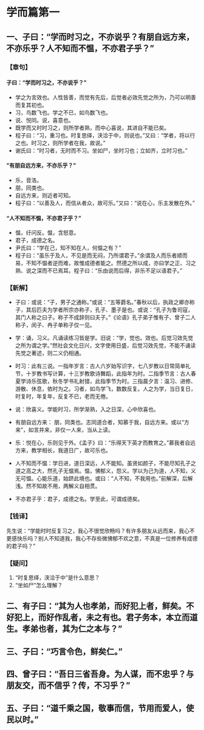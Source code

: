 # 学而篇第一

## 一、子曰：“学而时习之，不亦说乎？有朋自远方来，不亦乐乎？人不知而不愠，不亦君子乎？”

### 【章句】

#### 子曰：“学而时习之，不亦说乎？”

* 学之为言效也。人性皆善，而觉有先后，后觉者必效先觉之所为，乃可以明善而复其初也。
* 习，鸟数飞也。学之不已，如鸟数飞也。
* 说、悦同。说，喜意也。
* 既学而又时时习之，则所学者熟，而中心喜说，其进自不能已矣。
* 程子曰：“习，重习也。时复思绎，浃洽于中，则说也。”又曰：“学者，将以行之也。时习之，则所学者在我，故说。”
* 谢氏曰：“时习者，无时而不习。坐如尸，坐时习也；立如齐，立时习也。”

#### "有朋自远方来，不亦乐乎？"

* 乐，音洛。
* 朋，同类也。
* 自远方来，则近者可知。
* 程子曰：“以善及人，而信从者众，故可乐。”又曰：“说在心，乐主发散在外。”

#### “人不知而不愠，不亦君子乎？”

* 愠，纡问反。愠，含怒意。
* 君子，成德之名。
* 尹氏曰：“学在己，知不知在人，何愠之有？”
* 程子曰：“虽乐于及人，不见是而无闷，乃所谓君子。”余谓及人而乐者顺而易，不知不愠者逆而难，故惟成德者能之。然德之所以成，亦曰学之正、习之熟、说之深而不已焉耳。程子曰：“乐由说而后得，非乐不足以语君子。”

### 【新解】

* 子曰：或说：“子，男子之通称。”或说：“五等爵名。”春秋以后，执政之卿亦称子，其后匹夫为学者所宗亦称子，孔子、墨子是也。或说：“孔子为鲁司寇，其门人称之曰子。称子不成辞则曰夫子。”《论语》孔子弟子惟有子、曾子二人称子，闵子、冉子单称子仅一见。

* 学：诵，习义。凡诵读练习皆是学。旧说：“学，觉也。效也。后觉习效先觉之所为谓之学。”然社会文化日兴，文字使用日盛，后觉习效先觉，不能不诵读先觉之著述，则二义仍相通。

* 时习：此有三说。一指年岁言：古人六岁始写识字，七八岁教以日常简单礼节，十岁教书写计算，十三岁教歌诗舞蹈，此指年为时。二指季节言：古人春夏学诗乐弦歌，秋冬学书礼射猎，此指季节为时。三指晨夕言：温习、进修、游散、休息，依时为之。习者，如鸟学飞，数数反复。人之为学，当日复日，时复时，年复年，反复不已，老而无倦。

* 说：欣喜义。学能时习，所学渐熟，入之日深，心中欣喜也。

* 有朋自远方来： 朋，同类也。志同道合者，知慕于我，自远方来。或以“方来”，如言并来，非仅一人来，当从上读。

* 乐：悦在心，乐则见于外。《孟子》曰：“乐得天下英才而教育之。”慕我者自远方来，教学相长，我道日广，故可乐也。

* 人不知而不愠：学日进，道日深远，人不能知。虽贤如颜子，不能尽知孔子之道之高之大，然孔子无愠焉。愠，怫郁义，怨义。学以为己为道，人不知，义无可愠。心能乐道，始跻此境也。或曰：“人不知，不我用也。”前解深，后解浅。然不知故不用，两解义自相贯。

* 不亦君子乎：君子，成德之名。学至此，可谓成德矣。

### 【钱译】
先生说：“学能时时反复习之，我心不很觉欣畅吗？有许多朋友从远而来，我心不更感快乐吗？别人不知道我，我心不存些微怫郁不欢之意，不真是一位修养有成德的君子吗？”

### 【疑问】
1. “时复思绎，浃洽于中”是什么意思？
2. “坐如尸”怎么理解？

## 二、有子曰：“其为人也孝弟，而好犯上者，鲜矣。不好犯上，而好作乱者，未之有也。君子务本，本立而道生。孝弟也者，其为仁之本与？”

## 三、子曰：“巧言令色，鲜矣仁。”

## 四、曾子曰：“吾日三省吾身。为人谋，而不忠乎？与朋友交，而不信乎？传，不习乎？”

## 五、子曰：“道千乘之国，敬事而信，节用而爱人，使民以时。”
